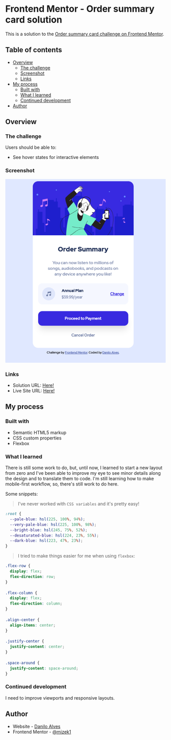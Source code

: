 # Frontend Mentor - Order summary card solution

This is a solution to the [Order summary card challenge on Frontend Mentor](https://www.frontendmentor.io/challenges/order-summary-component-QlPmajDUj).

## Table of contents

- [Overview](#overview)
  - [The challenge](#the-challenge)
  - [Screenshot](#screenshot)
  - [Links](#links)
- [My process](#my-process)
  - [Built with](#built-with)
  - [What I learned](#what-i-learned)
  - [Continued development](#continued-development)
- [Author](#author)

## Overview

### The challenge

Users should be able to:

- See hover states for interactive elements

### Screenshot

![Screenshot](./images/screenshot.png)

### Links

- Solution URL: [Here!](https://github.com/mizek1/order-summary-card/blob/master/index.html)
- Live Site URL: [Here!](https://mizek1.github.io/order-summary-card/)

## My process

### Built with

- Semantic HTML5 markup
- CSS custom properties
- Flexbox

### What I learned

There is still some work to do, but, until now, I learned to start a new layout from zero and I've been able to improve my eye to see minor details along the design and to translate them to code.
I'm still learning how to make mobile-first workflow, so, there's still work to do here.

Some snippets:

> I've never worked with `CSS variables` and it's pretty easy!

```css
:root {
  --pale-blue: hsl(225, 100%, 94%);
  --very-pale-blue: hsl(225, 100%, 98%);
  --bright-blue: hsl(245, 75%, 52%);
  --desaturated-blue: hsl(224, 23%, 55%);
  --dark-blue: hsl(223, 47%, 23%);
}
```

> I tried to make things easier for me when using `flexbox`:

```css
.flex-row {
  display: flex;
  flex-direction: row;
}

.flex-column {
  display: flex;
  flex-direction: column;
}

.align-center {
  align-items: center;
}

.justify-center {
  justify-content: center;
}

.space-around {
  justify-content: space-around;
}
```

### Continued development

I need to improve viewports and responsive layouts.

## Author

- Website - [Danilo Alves](https://github.com/mizek1)
- Frontend Mentor - [@mizek1](https://www.frontendmentor.io/profile/mizek1)
